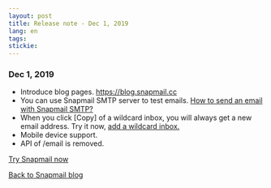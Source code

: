 ```yaml
---
layout: post
title: Release note - Dec 1, 2019 
lang: en
tags: 
stickie: 
---
```


### Dec 1, 2019

+ Introduce blog pages. <a target="_blank" href="https://blog.snapmail.cc">https://blog.snapmail.cc</a>
+ You can use Snapmail SMTP server to test emails. <a target="_blank" href="https://blog.snapmail.cc/2019/11/30/snapmail-smtp.html">How to send an email with Snapmail SMTP?</a>
+ When you click [Copy] of a wildcard inbox, you will always get a new email address. Try it now, <a target="_blank" href="https://www.snapmail.cc/#/addEmailBox">add a wildcard inbox.</a>
+ Mobile device support.
+ API of /email is removed.

<a target="_blank" href="https://www.snapmail.cc"><i class="fa fa-envelope a"></i> Try Snapmail now</a>

<a href="https://blog.snapmail.cc"><i class="fa fa-arrow-circle-left"></i> Back to Snapmail blog</a>